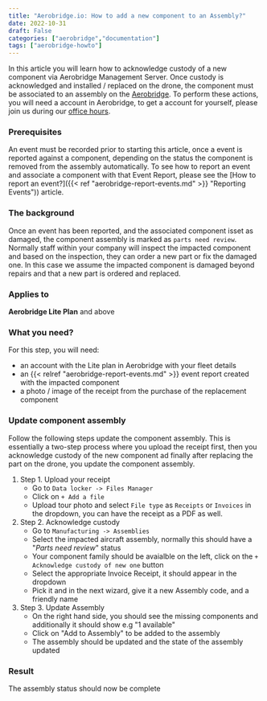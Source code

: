 ```yaml
---
title: "Aerobridge.io: How to add a new component to an Assembly?"
date: 2022-10-31
draft: False
categories: ["aerobridge","documentation"]
tags: ["aerobridge-howto"]
---
```


In this article you will learn how to acknowledge custody of a new component via Aerobridge Management Server. Once custody is acknowledged and installed / replaced on the drone, the component must be associated to an assembly on the [Aerobridge](https://aerobridge.io). To perform these actions, you will need a account in Aerobridge, to get a account for yourself, please join us during our [office hours](https://outlook.office365.com/owa/calendar/AerobridgePro@openskies.sh/bookings/).
<!--more-->

### Prerequisites
An event must be recorded prior to starting this article, once a event is reported against a component, depending on the status the component is removed from the assembly automatically. To see how to report an event and associate a component with that Event Report, please see the [How to report an event?]({{< ref "aerobridge-report-events.md" >}} "Reporting Events")) article.

### The background 
Once an event has been reported, and the associated component isset as damaged, the component assembly is marked as ```parts need review```. Normally staff within your company will inspect the impacted component and based on the inspection, they can order a new part or fix the damaged one. In this case we assume the impacted component is damaged beyond repairs and that a new part is ordered and replaced. 

### Applies to 
**Aerobridge Lite Plan** and above

### What you need? 
For this step, you will need:

- an account with the Lite plan in Aerobridge with your fleet details
- an {{< relref "aerobridge-report-events.md" >}} event report created with the impacted component 
- a photo / image of the receipt from the purchase of the replacement component

### Update component assembly
Follow the following steps update the component assembly. This is essentially a two-step process where you upload the receipt first, then you acknowledge custody of the new component ad finally after replacing the part on the drone, you update the component assembly. 

1. Step 1. Upload your receipt
    - Go to ```Data locker -> Files Manager```
    - Click on ```+ Add a file```
    - Upload tour photo and select ```File type``` as ```Receipts``` or ```Invoices``` in the dropdown, you can have the receipt as a PDF as well.
2. Step 2. Acknowledge custody
    - Go to ```Manufacturing -> Assemblies```
    - Select the impacted aircraft assembly, normally this should have a "*Parts need review*" status
    - Your component family should be avaialble on the left, click on the ```+ Acknowledge custody of new one``` button 
    - Select the appropriate Invoice Receipt, it should appear in the dropdown
    - Pick it and in the next wizard, give it a new Assembly code, and a friendly name
3. Step 3. Update Assembly
    - On the right hand side, you should see the missing components and additionally it should show e.g "1 available" 
    - Click on "Add to Assembly" to be added to the assembly
    - The assembly should be updated and the state of the assembly updated

### Result
The assembly status should now be complete